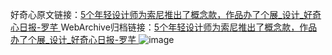 好奇心原文链接：[5个年轻设计师为索尼推出了概念款，作品办了个展_设计_好奇心日报-罗芊 ](https://www.qdaily.com/articles/9807.html)
WebArchive归档链接：[5个年轻设计师为索尼推出了概念款，作品办了个展_设计_好奇心日报-罗芊 ](http://web.archive.org/web/20190623154954/https://www.qdaily.com/articles/9807.html)
![image](http://ww3.sinaimg.cn/large/007d5XDply1g3vgpclaf6j30u04uae81)